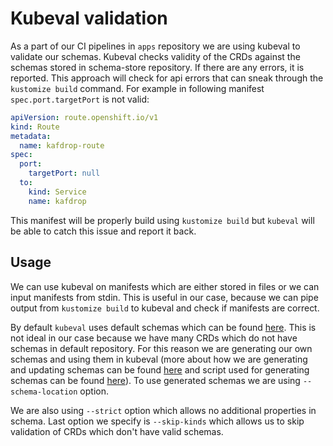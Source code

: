 # Kubeval validation

As a part of our CI pipelines in `apps` repository we are using kubeval to validate our schemas. Kubeval checks validity of the CRDs against the schemas stored in schema-store repository. If there are any errors, it is reported. This approach will check for api errors that can sneak through the `kustomize build` command. For example in following manifest `spec.port.targetPort` is not valid:

```yaml
apiVersion: route.openshift.io/v1
kind: Route
metadata:
  name: kafdrop-route
spec:
  port:
    targetPort: null
  to:
    kind: Service
    name: kafdrop
```

This manifest will be properly build using `kustomize build` but `kubeval` will be able to catch this issue and report it back.

## Usage

We can use kubeval on manifests which are either stored in files or we can input manifests from stdin. This is useful in our case, because we can pipe output from `kustomize build` to kubeval and check if manifests are correct.

By default `kubeval` uses default schemas which can be found [here](https://kubernetesjsonschema.dev). This is not ideal in our case because we have many CRDs which do not have schemas in default repository. For this reason we are generating our own schemas and using them in kubeval (more about how we are generating and updating schemas can be found [here](https://www.operate-first.cloud/apps/content/kubeval/updating_schema_store.html) and script used for generating schemas can be found [here](https://github.com/operate-first/toolbox/blob/master/scripts/test-kubeval-validation)). To use generated schemas we are using `--schema-location` option.

We are also using `--strict` option which allows no additional properties in schema. Last option we specify is `--skip-kinds` which allows us to skip validation of CRDs which don't have valid schemas.

